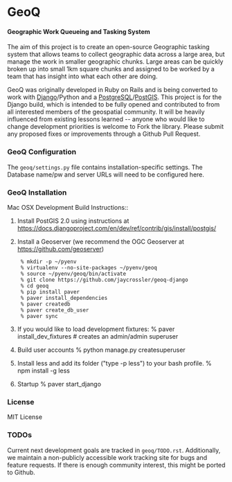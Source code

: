 # GeoQ

#### Geographic Work Queueing and Tasking System ####

The aim of this project is to create an open-source Geographic tasking system that allows teams to collect geographic data across a large area, but manage the work in smaller geographic chunks. Large areas can be quickly broken up into small 1km square chunks and assigned to be worked by a team that has insight into what each other are doing.

GeoQ was originally developed in Ruby on Rails and is being converted to work with [Django](https://www.djangoproject.com/)/Python and a [PostgreSQL](http://www.postgresql.org/)/[PostGIS](http://postgis.net/). This project is for the Django build, which is intended to be fully opened and contributed to from all interested members of the geospatial community. It will be heavily influenced from existing lessons learned -- anyone who would like to change development priorities is welcome to Fork the library. Please submit any proposed fixes or improvements through a Github Pull Request.

### GeoQ Configuration ###

The ``geoq/settings.py`` file contains installation-specific settings. The Database name/pw and server URLs will need to be configured here.


### GeoQ Installation ###

Mac OSX Development Build Instructions::

1. Install PostGIS 2.0 using instructions at https://docs.djangoproject.com/en/dev/ref/contrib/gis/install/postgis/
2. Install a Geoserver (we recommend the OGC Geoserver at https://github.com/geoserver)

        % mkdir -p ~/pyenv
        % virtualenv --no-site-packages ~/pyenv/geoq
        % source ~/pyenv/geoq/bin/activate
        % git clone https://github.com/jaycrossler/geoq-django
        % cd geoq
        % pip install paver
        % paver install_dependencies
        % paver createdb
        % paver create_db_user
        % paver sync

3. If you would like to load development fixtures:
        % paver install_dev_fixtures # creates an admin/admin superuser

4. Build user accounts
        % python manage.py createsuperuser

5. Install less and add its folder ("type -p less") to your bash profile.
        % npm install -g less

6. Startup
        % paver start_django


### License ###
MIT License

### TODOs ###
Current next development goals are tracked in ```geoq/TODO.rst```.  Additionally, we maintain a non-publicly accessible work tracking site for bugs and feature requests. If there is enough community interest, this might be ported to Github.
